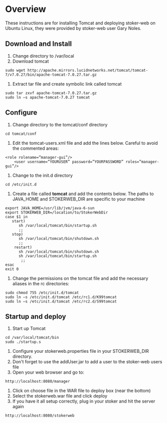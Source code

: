 # Overview #

These instructions are for installing Tomcat and deploying stoker-web on Ubuntu Linux, they were provided by stoker-web user Gary Noles.


## Download and Install ##

  1. Change directory to /var/local
  1. Download tomcat
```
sudo wget http://apache.mirrors.lucidnetworks.net/tomcat/tomcat-7/v7.0.27/bin/apache-tomcat-7.0.27.tar.gz
```
  1. Extract tar file and create symbolic link called tomcat
```
sudo tar zxvf apache-tomcat-7.0.27.tar.gz  
sudo ln –s apache-tomcat-7.0.27 tomcat 
```
## Configure ##
  1. Change directory to the tomcat/conf directory
```
cd tomcat/conf
```
  1. Edit the tomcat-users.xml file and add the lines below.  Careful to avoid the commented areas:
```
<role rolename=”manager-gui”/>
	<user username=”YOURUSER” password=”YOURPASSWORD” roles=”manager-gui”/>
```
  1. Change to the init.d directory
```
cd /etc/init.d
```
  1. Create a file called **tomcat** and add the contents below.  The paths to JAVA\_HOME and STOKERWEB\_DIR are specific to your machine
```
export JAVA_HOME=/usr/lib/jvm/java-6-sun
export STOKERWEB_DIR=/location/to/StokerWebDir
case $1 in
   start)
      sh /var/local/tomcat/bin/startup.sh
      ;;
   stop)
      sh /var/local/tomcat/bin/shutdown.sh
      ;;
    restart)
      sh /var/local/tomcat/bin/shutdown.sh
      sh /var/local/tomcat/bin/startup.sh
       ;;
esac
exit 0
```
  1. Change the permissions on the tomcat file and add the necessary aliases in the rc directories:
```
sudo chmod 755 /etc/init.d/tomcat
sudo ln –s /etc/init.d/tomcat /etc/rc1.d/K99tomcat
sudo ln –s /etc/init.d/tomcat /etc/rc2.d/S99tomcat
```
## Startup and deploy ##
  1. Start up Tomcat
```
cd /var/local/tomcat/bin
sudo ./startup.s
```
  1. Configure your stokerweb.properties file in your STOKERWEB\_DIR directory.
  1. Don't forget to use the addUser.jar to add a user to the stoker-web users file
  1. Open your web browser and go to:
```
http://localhost:8080/manager
```
  1. Click on choose file in the WAR file to deploy box (near the bottom)
  1. Select the stokerweb.war file and click deploy
  1. If you have it all setup correctly, plug in your stoker and hit the server again
```
http://localhost:8080/stokerweb
```
